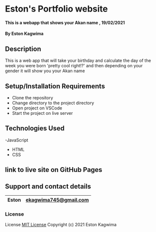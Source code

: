 # Eston's Portfolio website

#### This is a webapp that shows your Akan name , 19/02/2021

#### By **Eston Kagwima**

## Description

This is a web app that will take your birthday and calculate the
day of the week you were born 'pretty cool right!?' and then
depending on your gender it will show you your Akan name

## Setup/Installation Requirements

- Clone the repository
- Change directory to the project directory
- Open project on VSCode
- Start the project on live server

## Technologies Used

-JavaScript

- HTML
- CSS

## link to live site on GitHub Pages

## Support and contact details

| Eston | ekagwima745@gmail.com |
| ----- | --------------------- |

### License

License
[MIT License](https://choosealicense.com/licenses/mit/)
Copyright (c) 2021 Eston Kagwima
